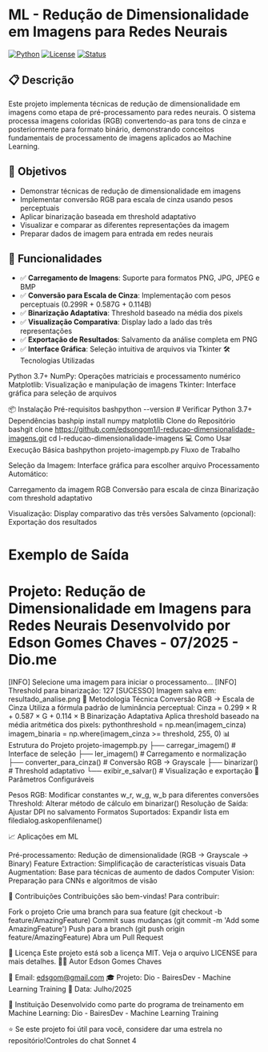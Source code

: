 # ML - Redução de Dimensionalidade em Imagens para Redes Neurais

[![Python](https://img.shields.io/badge/Python-3.7+-blue.svg)](https://python.org)
[![License](https://img.shields.io/badge/License-MIT-green.svg)](LICENSE)
[![Status](https://img.shields.io/badge/Status-Active-brightgreen.svg)]()

## 📋 Descrição

Este projeto implementa técnicas de redução de dimensionalidade em imagens como etapa de pré-processamento para redes neurais. O sistema processa imagens coloridas (RGB) convertendo-as para tons de cinza e posteriormente para formato binário, demonstrando conceitos fundamentais de processamento de imagens aplicados ao Machine Learning.

## 🎯 Objetivos

- Demonstrar técnicas de redução de dimensionalidade em imagens
- Implementar conversão RGB para escala de cinza usando pesos perceptuais
- Aplicar binarização baseada em threshold adaptativo
- Visualizar e comparar as diferentes representações da imagem
- Preparar dados de imagem para entrada em redes neurais

## 🚀 Funcionalidades

- ✅ **Carregamento de Imagens**: Suporte para formatos PNG, JPG, JPEG e BMP
- ✅ **Conversão para Escala de Cinza**: Implementação com pesos perceptuais (0.299R + 0.587G + 0.114B)
- ✅ **Binarização Adaptativa**: Threshold baseado na média dos pixels
- ✅ **Visualização Comparativa**: Display lado a lado das três representações
- ✅ **Exportação de Resultados**: Salvamento da análise completa em PNG
- ✅ **Interface Gráfica**: Seleção intuitiva de arquivos via Tkinter
🛠️ Tecnologias Utilizadas

Python 3.7+
NumPy: Operações matriciais e processamento numérico
Matplotlib: Visualização e manipulação de imagens
Tkinter: Interface gráfica para seleção de arquivos

📦 Instalação
Pré-requisitos
bashpython --version  # Verificar Python 3.7+
Dependências
bashpip install numpy matplotlib
Clone do Repositório
bashgit clone https://github.com/edsongom1/l-reducao-dimensionalidade-imagens.git
cd l-reducao-dimensionalidade-imagens
💻 Como Usar
Execução Básica
bashpython projeto-imagempb.py
Fluxo de Trabalho

Seleção da Imagem: Interface gráfica para escolher arquivo
Processamento Automático:

Carregamento da imagem RGB
Conversão para escala de cinza
Binarização com threshold adaptativo


Visualização: Display comparativo das três versões
Salvamento (opcional): Exportação dos resultados

Exemplo de Saída
======================================================================
Projeto: Redução de Dimensionalidade em Imagens para Redes Neurais
Desenvolvido por Edson Gomes Chaves - 07/2025 - Dio.me
======================================================================
[INFO] Selecione uma imagem para iniciar o processamento...
[INFO] Threshold para binarização: 127
[SUCESSO] Imagem salva em: resultado_analise.png
🔬 Metodologia Técnica
Conversão RGB → Escala de Cinza
Utiliza a fórmula padrão de luminância perceptual:
Cinza = 0.299 × R + 0.587 × G + 0.114 × B
Binarização Adaptativa
Aplica threshold baseado na média aritmética dos pixels:
pythonthreshold = np.mean(imagem_cinza)
imagem_binaria = np.where(imagem_cinza >= threshold, 255, 0)
📊 Estrutura do Projeto
projeto-imagempb.py
├── carregar_imagem()          # Interface de seleção
├── ler_imagem()              # Carregamento e normalização
├── converter_para_cinza()     # Conversão RGB → Grayscale
├── binarizar()               # Threshold adaptativo
└── exibir_e_salvar()         # Visualização e exportação
🔧 Parâmetros Configuráveis

Pesos RGB: Modificar constantes w_r, w_g, w_b para diferentes conversões
Threshold: Alterar método de cálculo em binarizar()
Resolução de Saída: Ajustar DPI no salvamento
Formatos Suportados: Expandir lista em filedialog.askopenfilename()

📈 Aplicações em ML

Pré-processamento: Redução de dimensionalidade (RGB → Grayscale → Binary)
Feature Extraction: Simplificação de características visuais
Data Augmentation: Base para técnicas de aumento de dados
Computer Vision: Preparação para CNNs e algoritmos de visão

🤝 Contribuições
Contribuições são bem-vindas! Para contribuir:

Fork o projeto
Crie uma branch para sua feature (git checkout -b feature/AmazingFeature)
Commit suas mudanças (git commit -m 'Add some AmazingFeature')
Push para a branch (git push origin feature/AmazingFeature)
Abra um Pull Request

📄 Licença
Este projeto está sob a licença MIT. Veja o arquivo LICENSE para mais detalhes.
👨‍💻 Autor
Edson Gomes Chaves

📧 Email: edsgom@gmail.com
🎓 Projeto: Dio - BairesDev - Machine Learning Training
📅 Data: Julho/2025

🏢 Instituição
Desenvolvido como parte do programa de treinamento em Machine Learning:
Dio - BairesDev - Machine Learning Training

⭐ Se este projeto foi útil para você, considere dar uma estrela no repositório!Controles do chat Sonnet 4
